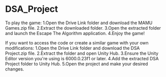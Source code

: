 # DSA_Project
To play the game:
  1.Open the Drive Link folder and download the MAMU Games.zip file.
  2.Extract the downloaded folder.
  3.Open the extracted folder and launch the Escape The Algorithm application.
  4.Enjoy the game!


If you want to access the code or create a similar game with your own modifications:
  1.Open the Drive Link folder and download the DSA Project.zip file.
  2.Extract the folder and open Unity Hub.
  3.Ensure the Unity Editor version you're using is 6000.0.23f1 or later.
  4.Add the extracted DSA Project folder to Unity Hub.
  5.Open the project and make your desired changes.

